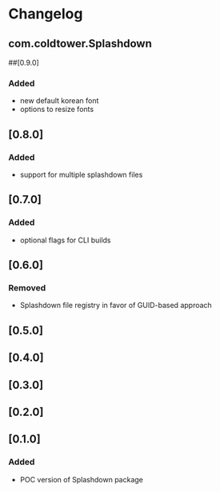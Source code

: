 # Changelog 
## com.coldtower.Splashdown


##[0.9.0]
### Added
- new default korean font
- options to resize fonts

## [0.8.0]
### Added
- support for multiple splashdown files

## [0.7.0]
### Added 
- optional flags for CLI builds

## [0.6.0]
### Removed
- Splashdown file registry in favor of GUID-based approach

## [0.5.0]

## [0.4.0]

## [0.3.0]

## [0.2.0]

## [0.1.0]
### Added
- POC version of Splashdown package


